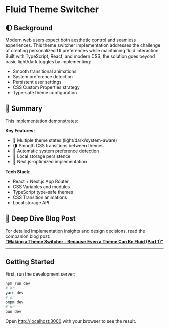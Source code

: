 # Fluid Theme Switcher 

## 🌓 Background

Modern web users expect both aesthetic control and seamless experiences. This theme switcher implementation addresses the challenge of creating personalized UI preferences while maintaining fluid interaction. Built with TypeScript, React, and modern CSS, the solution goes beyond basic light/dark toggles by implementing:

- Smooth transitional animations
- System preference detection
- Persistent user settings
- CSS Custom Properties strategy
- Type-safe theme configuration

## 🎯 Summary

This implementation demonstrates:

**Key Features:**
- 🎨 Multiple theme states (light/dark/system-aware)
- 🌗 Smooth CSS transitions between themes
- 🤖 Automatic system preference detection
- 💾 Local storage persistence
- 🚀 Next.js-optimized implementation

**Tech Stack:**
- React + Next.js App Router
- CSS Variables and modules
- TypeScript type-safe themes
- CSS Transition animations
- Local storage API

## 📖 Deep Dive Blog Post

For detailed implementation insights and design decisions, read the companion blog post:  
[**"Making a Theme Switcher - Because Even a Theme Can Be Fluid (Part 1)"**](https://rk-portfolio-2025.netlify.app/blog/making-a-theme-switcher-because-even-a-theme-can-be-fluid-part-1)

---

## Getting Started

First, run the development server:

```bash
npm run dev
# or
yarn dev
# or
pnpm dev
# or
bun dev
```

Open [http://localhost:3000](http://localhost:3000) with your browser to see the result.

